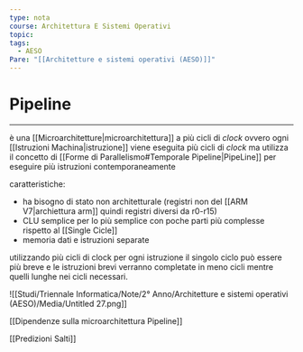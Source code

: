 ```yaml
---
type: nota
course: Architettura E Sistemi Operativi
topic: 
tags:
  - AESO
Pare: "[[Architetture e sistemi operativi (AESO)]]"
---
```

# Pipeline
---
è una [[Microarchitetture|microarchitettura]] a più cicli di _clock_ ovvero ogni [[Istruzioni Machina|istruzione]] viene eseguita più cicli di _clock_  ma utilizza il concetto di [[Forme di Parallelismo#Temporale Pipeline|PipeLine]] per eseguire più istruzioni contemporaneamente

caratteristiche:

- ha bisogno di stato non architetturale (registri non del [[ARM V7|archiettura arm]] quindi registri diversi da r0-r15)
- CLU semplice per lo più semplice con poche parti più complesse rispetto al [[Single Cicle]]
- memoria dati e istruzioni separate

utilizzando più cicli di clock per ogni istruzione il singolo ciclo può essere più breve e le istruzioni brevi verranno completate in meno cicli mentre quelli lunghe nei cicli necessari.

![[Studi/Triennale Informatica/Note/2° Anno/Architetture e sistemi operativi (AESO)/Media/Untitled 27.png]]

[[Dipendenze sulla microarchitettura Pipeline]]

[[Predizioni Salti]]
